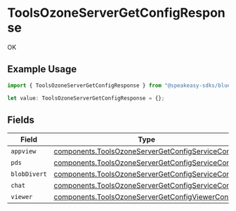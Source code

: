 # ToolsOzoneServerGetConfigResponse

OK

## Example Usage

```typescript
import { ToolsOzoneServerGetConfigResponse } from "@speakeasy-sdks/bluesky/models/operations";

let value: ToolsOzoneServerGetConfigResponse = {};
```

## Fields

| Field                                                                                                                  | Type                                                                                                                   | Required                                                                                                               | Description                                                                                                            |
| ---------------------------------------------------------------------------------------------------------------------- | ---------------------------------------------------------------------------------------------------------------------- | ---------------------------------------------------------------------------------------------------------------------- | ---------------------------------------------------------------------------------------------------------------------- |
| `appview`                                                                                                              | [components.ToolsOzoneServerGetConfigServiceConfig](../../models/components/toolsozoneservergetconfigserviceconfig.md) | :heavy_minus_sign:                                                                                                     | N/A                                                                                                                    |
| `pds`                                                                                                                  | [components.ToolsOzoneServerGetConfigServiceConfig](../../models/components/toolsozoneservergetconfigserviceconfig.md) | :heavy_minus_sign:                                                                                                     | N/A                                                                                                                    |
| `blobDivert`                                                                                                           | [components.ToolsOzoneServerGetConfigServiceConfig](../../models/components/toolsozoneservergetconfigserviceconfig.md) | :heavy_minus_sign:                                                                                                     | N/A                                                                                                                    |
| `chat`                                                                                                                 | [components.ToolsOzoneServerGetConfigServiceConfig](../../models/components/toolsozoneservergetconfigserviceconfig.md) | :heavy_minus_sign:                                                                                                     | N/A                                                                                                                    |
| `viewer`                                                                                                               | [components.ToolsOzoneServerGetConfigViewerConfig](../../models/components/toolsozoneservergetconfigviewerconfig.md)   | :heavy_minus_sign:                                                                                                     | N/A                                                                                                                    |